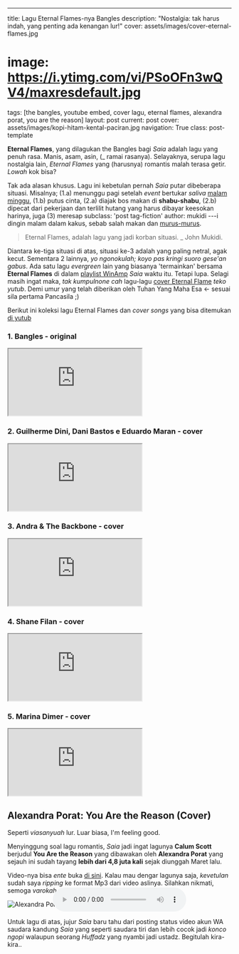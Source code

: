 ---
title: Lagu Eternal Flames-nya Bangles
description: "Nostalgia: tak harus indah, yang penting ada kenangan lur!"
cover: assets/images/cover-eternal-flames.jpg
# image: https://i.ytimg.com/vi/PSoOFn3wQV4/maxresdefault.jpg
tags: [the bangles, youtube embed, cover lagu, eternal flames, alexandra porat, you are the reason]
layout: post
current: post
cover:  assets/images/kopi-hitam-kental-paciran.jpg
navigation: True
class: post-template

**Eternal Flames**, yang dilagukan the Bangles bagi _Saia_ adalah lagu yang penuh rasa. Manis, asam, asin, (_ ramai rasanya). Selayaknya, serupa lagu nostalgia lain, _Eternal Flames_ yang (harusnya) romantis malah terasa getir. _Lowah_ kok bisa?

Tak ada alasan khusus. Lagu ini kebetulan pernah _Saia_ putar dibeberapa situasi. Misalnya; (1.a) menunggu pagi setelah _event_ bertukar _saliva_ [malam minggu](/2018/08/19/aplikasi-streaming-bola-eropa-paling-lengkap.html), (1.b) putus cinta, (2.a) diajak bos makan di **shabu-shabu**, (2.b) dipecat dari pekerjaan dan terlilit hutang yang harus dibayar keesokan harinya, juga (3) meresap
subclass: 'post tag-fiction'
author: mukidi
---i dingin malam dalam kakus, sebab salah makan dan [murus-murus](/2018/08/21/jangankan-criptocurrency-valas-saja-banyak-bangkrutnya.html).

> Eternal Flames, adalah lagu yang jadi korban situasi. _ John Mukidi.

Diantara ke-tiga situasi di atas, situasi ke-3 adalah yang paling netral, agak kecut. Sementara 2 lainnya, _yo ngonokulah; koyo pas kringi suoro gese'an gabus_. Ada satu lagu _evergreen_ lain yang biasanya 'termainkan' bersama **Eternal Flames** di dalam [playlist WinAmp](/2018/08/29/audio-player-html5-playlist.html) _Saia_ waktu itu. Tetapi lupa. Selagi masih ingat maka, _tak kumpulnone cah_ lagu-lagu [cover Eternal Flame](/2018/09/04/eternal-flames-bangles-nostalgia-apa.html) _teko yutub_. Demi umur yang telah diberikan oleh Tuhan Yang Maha Esa <- sesuai sila pertama Pancasila ;)

Berikut ini koleksi lagu Eternal Flames dan _cover songs_ yang bisa ditemukan [di yutub](https://www.youtube.com)

### 1. Bangles - original

 <iframe src="https://www.youtube-nocookie.com/embed/PSoOFn3wQV4?rel=0&showinfo=0&controls=0 frameborder="0" mozallowfullscreen webkitAllowFullScreen allowfullscreen></iframe>

### 2. Guilherme Dini, Dani Bastos e Eduardo Maran - cover

 <iframe src="https://www.youtube-nocookie.com/embed/ZBU6HnDwuz8?rel=0&showinfo=0&controls=0 frameborder="0" mozallowfullscreen webkitAllowFullScreen allowfullscreen></iframe>

### 3. Andra & The Backbone - cover

 <iframe src="https://www.youtube-nocookie.com/embed/rOTJDoQdS9w?rel=0&showinfo=0&controls=0 frameborder="0" mozallowfullscreen webkitAllowFullScreen allowfullscreen></iframe>

### 4. Shane Filan - cover

 <iframe src="https://www.youtube-nocookie.com/embed/sG4HXBuzXtk?rel=0&showinfo=0&controls=0 frameborder="0" mozallowfullscreen webkitAllowFullScreen allowfullscreen></iframe>

### 5. Marina Dimer - cover

<iframe src="https://www.youtube-nocookie.com/embed/l4pI-Lx3yl4?rel=0&showinfo=0&controls=0 frameborder="0" mozallowfullscreen webkitAllowFullScreen allowfullscreen></iframe>

## Alexandra Porat: You Are the Reason (Cover)

Seperti _viasanyuah_ lur. Luar biasa, I'm feeling good.

Menyinggung soal lagu romantis, _Saia_ jadi ingat lagunya **Calum Scott** berjudul **You Are the Reason** yang dibawakan oleh **Alexandra Porat** yang sejauh ini sudah tayang **lebih dari 4,8 juta kali** sejak diunggah Maret lalu.

Video-nya bisa _ente_ buka [di sini](https://www.youtube.com/watch?v=ezcdE4lPpq8). Kalau mau dengar lagunya saja, _kevetulan_ sudah saya _ripping_ ke format Mp3 dari video aslinya. Silahkan nikmati, semoga _varokah_.

![Alexandra Porat](https://i.ytimg.com/vi/ezcdE4lPpq8/hqdefault.jpg){: style="display:block;margin:0 auto"}

<audio style="display:block;margin:-60px auto 0px" title="You are the reason cover alexandra porat mp3" preload="metadata" controls="" loop=""><source src="/assets/audio/You_Are_The_Reason_(cover)_Alexandra_Porat.mp3" type="audio/mp3"/></audio>

Untuk lagu di atas, jujur _Saia_ baru tahu dari posting status video akun WA saudara kandung _Saia_ yang seperti saudara tiri dan lebih cocok jadi _konco ngopi_ walaupun seorang _Huffadz_ yang nyambi jadi ustadz. Begitulah kira-kira..
